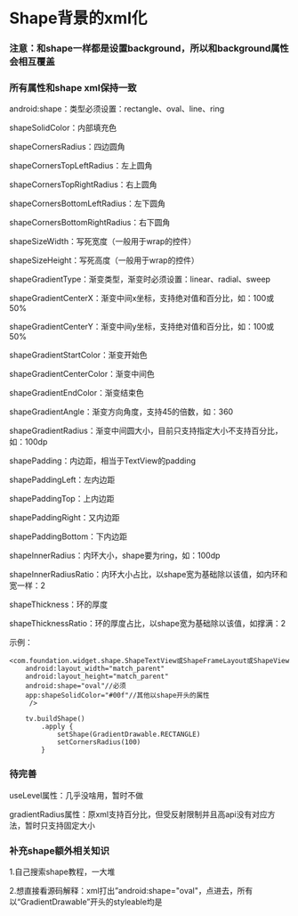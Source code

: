 # Shape背景的xml化

### 注意：和shape一样都是设置background，所以和background属性会相互覆盖

### 所有属性和shape xml保持一致

android:shape：类型必须设置：rectangle、oval、line、ring

shapeSolidColor：内部填充色

shapeCornersRadius：四边圆角

shapeCornersTopLeftRadius：左上圆角

shapeCornersTopRightRadius：右上圆角

shapeCornersBottomLeftRadius：左下圆角

shapeCornersBottomRightRadius：右下圆角

shapeSizeWidth：写死宽度（一般用于wrap的控件）

shapeSizeHeight：写死高度（一般用于wrap的控件）

shapeGradientType：渐变类型，渐变时必须设置：linear、radial、sweep

shapeGradientCenterX：渐变中间x坐标，支持绝对值和百分比，如：100或50%

shapeGradientCenterY：渐变中间y坐标，支持绝对值和百分比，如：100或50%

shapeGradientStartColor：渐变开始色

shapeGradientCenterColor：渐变中间色

shapeGradientEndColor：渐变结束色

shapeGradientAngle：渐变方向角度，支持45的倍数，如：360

shapeGradientRadius：渐变中间圆大小，目前只支持指定大小不支持百分比，如：100dp

shapePadding：内边距，相当于TextView的padding

shapePaddingLeft：左内边距

shapePaddingTop：上内边距

shapePaddingRight：又内边距

shapePaddingBottom：下内边距

shapeInnerRadius：内环大小，shape要为ring，如：100dp

shapeInnerRadiusRatio：内环大小占比，以shape宽为基础除以该值，如内环和宽一样：2

shapeThickness：环的厚度

shapeThicknessRatio：环的厚度占比，以shape宽为基础除以该值，如撑满：2

示例：

```
<com.foundation.widget.shape.ShapeTextView或ShapeFrameLayout或ShapeView
    android:layout_width="match_parent"
    android:layout_height="match_parent"
    android:shape="oval"//必须
    app:shapeSolidColor="#00f"//其他以shape开头的属性
     />

    tv.buildShape()
        .apply {
            setShape(GradientDrawable.RECTANGLE)
            setCornersRadius(100)
        }
```

### 待完善

useLevel属性：几乎没啥用，暂时不做

gradientRadius属性：原xml支持百分比，但受反射限制并且高api没有对应方法，暂时只支持固定大小

### 补充shape额外相关知识

1.自己搜索shape教程，一大堆

2.想直接看源码解释：xml打出”android:shape="oval"，点进去，所有以“GradientDrawable”开头的styleable均是
